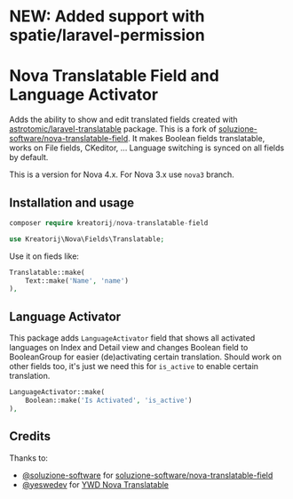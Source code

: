 # NEW: Added support with spatie/laravel-permission

# Nova Translatable Field and Language Activator
Adds the ability to show and edit translated fields created with [astrotomic/laravel-translatable](https://github.com/Astrotomic/laravel-translatable) package. This is a fork of [soluzione-software/nova-translatable-field](https://github.com/soluzione-software/nova-translatable-field). It makes Boolean fields translatable, works on File fields, CKeditor, ... Language switching is synced on all fields by default.

This is a version for Nova 4.x.
For Nova 3.x use `nova3` branch.

## Installation and usage

``` php
composer require kreatorij/nova-translatable-field
```

``` php
use Kreatorij\Nova\Fields\Translatable;
```
Use it on fieds like:
``` php
Translatable::make(
	Text::make('Name', 'name')
),
```

## Language Activator
This package adds `LanguageActivator` field that shows all activated languages on Index and Detail view and changes Boolean field to BooleanGroup for easier (de)activating certain translation. Should work on other fields too, it's just we need this for `is_active` to enable certain translation.
``` php
LanguageActivator::make(
	Boolean::make('Is Activated', 'is_active')
),
```

## Credits
Thanks to:
- [@soluzione-software](https://github.com/soluzione-software) for [soluzione-software/nova-translatable-field](https://github.com/soluzione-software/nova-translatable-field)
- [@yeswedev](https://framagit.org/yeswedev) for [YWD Nova Translatable](https://framagit.org/yeswedev/ywd_nova-translatable)
